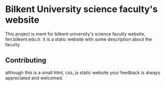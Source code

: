# Bilkent University science faculty's website
This project is ment for bilkent university's science faculty website, fen.bilkent.edu.tr.
it is a static website with some description about the faculty.

## Contributing
although this is a small html, css, js static website your feedback is always appreciated and welcomed.
